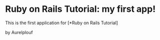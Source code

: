 # Ruby on Rails Tutorial: my first app!

This is the first application for [*Ruby on Rails Tutorial]

by Aurelplouf